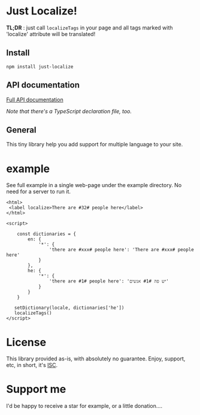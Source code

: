 # Just Localize!
**TL;DR** : just call `localizeTags` in your page and all tags marked with 'localize' attribute
will be translated!  

## Install
`npm install just-localize`

## API documentation
[Full API documentation](./api.md)

*Note that there's a TypeScript declaration file, too.*
 

## General
This tiny library help you add support for multiple language to your site.
 


# example      
See full example in a single web-page under the example directory. No need for a server to run it.
 
 ```
<html>
  <label localize>There are #32# people here</label>
</html> 
 ```
```
<script>
 
    const dictionaries = {
        en: {
            '*': {
                'there are #xxx# people here': 'There are #xxx# people here'
            }
        },
        he: {
            '*': {
                'there are #1# people here': 'יש פה #1# אנשים'
            }
        }
    }

   setDictionary(locale, dictionaries['he'])
   localizeTags()
</script>
```
 

# License
This library provided as-is, with absolutely no guarantee. Enjoy, support, etc, in
short, it's [ISC](https://opensource.org/licenses/ISC).

# Support me
I'd be happy to receive a star for example, or a little donation.... 
  

```
